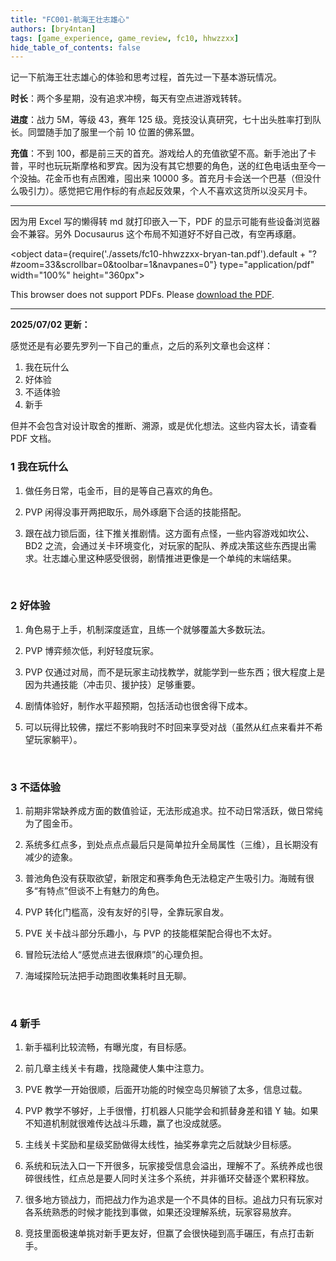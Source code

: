 ```yaml
---
title: "FC001-航海王壮志雄心"
authors: [bry4ntan]
tags: [game_experience, game_review, fc10, hhwzzxx]
hide_table_of_contents: false
---
```

记一下航海王壮志雄心的体验和思考过程，首先过一下基本游玩情况。

<b>时长</b>：两个多星期，没有追求冲榜，每天有空点进游戏转转。

<b>进度</b>：战力 5M，等级 43，赛年 125 级。竞技没认真研究，七十出头胜率打到队长。同盟随手加了服里一个前 10 位置的佛系盟。

<b>充值</b>：不到 100，都是前三天的首充。游戏给人的充值欲望不高。新手池出了卡普，平时也玩玩斯摩格和罗宾。因为没有其它想要的角色，送的红色电话虫至今一个没抽。花金币也有点困难，囤出来 10000 多。首充月卡会送一个巴基（但没什么吸引力）。感觉把它用作标的有点起反效果，个人不喜欢这货所以没买月卡。

<!-- truncate -->

------

因为用 Excel 写的懒得转 md 就打印嵌入一下，PDF 的显示可能有些设备浏览器会不兼容。另外 Docusaurus 这个布局不知道好不好自己改，有空再琢磨。

<object data={require('./assets/fc10-hhwzzxx-bryan-tan.pdf').default + "?#zoom=33&scrollbar=0&toolbar=1&navpanes=0"} type="application/pdf" width="100%" height="360px">
  <p>This browser does not support PDFs. Please <a href={require('./assets/fc10-hhwzzxx-bryan-tan.pdf').default}>download the PDF</a>.</p>
</object>

------

<b>2025/07/02 更新：</b>

感觉还是有必要先罗列一下自己的重点，之后的系列文章也会这样：

1. 我在玩什么 
2. 好体验 
3. 不适体验 
4. 新手 

但并不会包含对设计取舍的推断、溯源，或是优化想法。这些内容太长，请查看 PDF 文档。
<br/>

### 1 我在玩什么

1. 做任务日常，屯金币，目的是等自己喜欢的角色。
  
2. PVP 闲得没事开两把取乐，局外琢磨下合适的技能搭配。
  
3. 跟在战力锁后面，往下推关推剧情。这方面有点怪，一些内容游戏如坎公、BD2 之流，会通过关卡环境变化，对玩家的配队、养成决策这些东西提出需求。壮志雄心里这种感受很弱，剧情推进更像是一个单纯的末端结果。
<br/>

### 2 好体验

1. 角色易于上手，机制深度适宜，且练一个就够覆盖大多数玩法。
  
2. PVP 博弈频次低，利好轻度玩家。
  
3. PVP 仅通过对局，而不是玩家主动找教学，就能学到一些东西；很大程度上是因为共通技能（冲击贝、援护技）足够重要。
  
4. 剧情体验好，制作水平超预期，包括活动也很舍得下成本。
  
5. 可以玩得比较佛，摆烂不影响我时不时回来享受对战（虽然从红点来看并不希望玩家躺平）。
<br/>


### 3 不适体验

1. 前期非常缺养成方面的数值验证，无法形成追求。拉不动日常活跃，做日常纯为了囤金币。
  
2. 系统多红点多，到处点点点最后只是简单拉升全局属性（三维），且长期没有减少的迹象。
  
3. 普池角色没有获取欲望，新限定和赛季角色无法稳定产生吸引力。海贼有很多“有特点”但谈不上有魅力的角色。
  
4. PVP 转化门槛高，没有友好的引导，全靠玩家自发。
  
5. PVE 关卡战斗部分乐趣小，与 PVP 的技能框架配合得也不太好。
  
6. 冒险玩法给人“感觉点进去很麻烦”的心理负担。
  
7. 海域探险玩法把手动跑图收集耗时且无聊。
<br/>


### 4 新手

1. 新手福利比较流畅，有曝光度，有目标感。
  
2. 前几章主线关卡有趣，找隐藏使人集中注意力。
  
3. PVE 教学一开始很顺，后面开功能的时候空岛贝解锁了太多，信息过载。
  
4. PVP 教学不够好，上手很懵，打机器人只能学会和抓替身差和错 Y 轴。如果不知道机制就很难传达战斗乐趣，赢了也没成就感。
  
5. 主线关卡奖励和星级奖励做得太线性，抽奖券拿完之后就缺少目标感。
  
6. 系统和玩法入口一下开很多，玩家接受信息会溢出，理解不了。系统养成也很碎很线性，红点总是要人同时关注多个系统，并非循环交替逐个累积释放。
  
7. 很多地方锁战力，而把战力作为追求是一个不具体的目标。追战力只有玩家对各系统熟悉的时候才能找到事做，如果还没理解系统，玩家容易放弃。
  
8. 竞技里面极速单挑对新手更友好，但赢了会很快碰到高手碾压，有点打击新手。
<br/>

